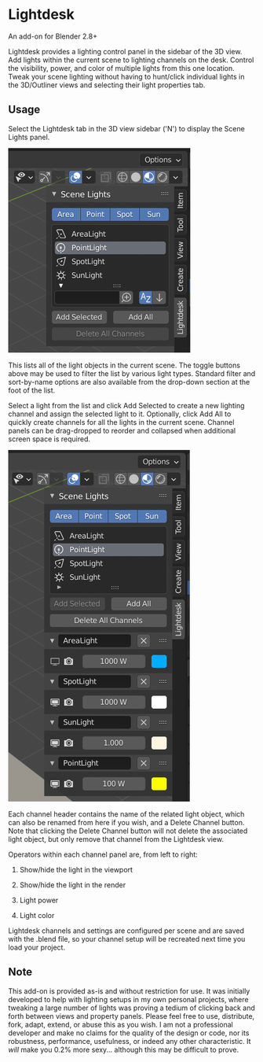 # Lightdesk

An add-on for Blender 2.8+

Lightdesk provides a lighting control panel in the sidebar of the 3D view.
Add lights within the current scene to lighting channels on the desk. Control the visibility, power, and color of multiple lights from this one location. Tweak your scene lighting without having to hunt/click individual lights in the 3D/Outliner views and selecting their light properties tab.

## Usage

Select the Lightdesk tab in the 3D view sidebar ('N') to display the Scene Lights panel.

![Light selection](lights.png)

This lists all of the light objects in the current scene. The toggle buttons above may be used to filter the list by various light types. Standard filter and sort-by-name options are also available from the drop-down section at the foot of the list.

Select a light from the list and click Add Selected to create a new lighting channel and assign the selected light to it.
Optionally, click Add All to quickly create channels for all the lights in the current scene. Channel panels can be drag-dropped to reorder and collapsed when additional screen space is required.

![Light selection](channels.png)

Each channel header contains the name of the related light object, which can also be renamed from here if you wish, and a Delete Channel button. Note that clicking the Delete Channel button will not delete the associated light object, but only remove that channel from the Lightdesk view.

Operators within each channel panel are, from left to right:

1. Show/hide the light in the viewport

2. Show/hide the light in the render

3. Light power

4. Light color


Lightdesk channels and settings are configured per scene and are saved with the .blend file, so your channel setup will be recreated next time you load your project.


## Note

This add-on is provided as-is and without restriction for use. It was initially developed to help with lighting setups in my own personal projects, where tweaking a large number of lights was proving a tedium of clicking back and forth between views and property panels. Please feel free to use, distribute, fork, adapt, extend, or abuse this as you wish. I am not a professional developer and make no claims for the quality of the design or code, nor its robustness, performance, usefulness, or indeed any other characteristic. It *will* make you 0.2% more sexy... although this may be difficult to prove.
